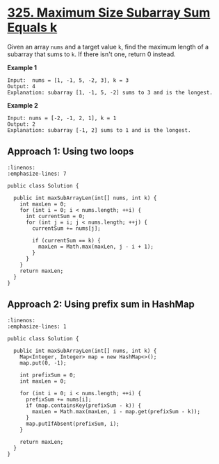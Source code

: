# [325. Maximum Size Subarray Sum Equals k](https://www.lintcode.com/problem/911/)

Given an array `nums` and a target value `k`, find the maximum length of a subarray that sums to `k`. If there isn't one, return 0 instead.

**Example 1**

```
Input:  nums = [1, -1, 5, -2, 3], k = 3
Output: 4
Explanation: subarray [1, -1, 5, -2] sums to 3 and is the longest.
```

**Example 2**

```
Input: nums = [-2, -1, 2, 1], k = 1
Output: 2
Explanation: subarray [-1, 2] sums to 1 and is the longest.
```

## Approach 1: Using two loops

```{code-block} java
:linenos:
:emphasize-lines: 7

public class Solution {

  public int maxSubArrayLen(int[] nums, int k) {
    int maxLen = 0;
    for (int i = 0; i < nums.length; ++i) {
      int currentSum = 0;
      for (int j = i; j < nums.length; ++j) {
        currentSum += nums[j];

        if (currentSum == k) {
          maxLen = Math.max(maxLen, j - i + 1);
        }
      }
    }
    return maxLen;
  }
}
```

## Approach 2: Using prefix sum in HashMap

```{code-block} java
:linenos:
:emphasize-lines: 1

public class Solution {

  public int maxSubArrayLen(int[] nums, int k) {
    Map<Integer, Integer> map = new HashMap<>();
    map.put(0, -1);

    int prefixSum = 0;
    int maxLen = 0;

    for (int i = 0; i < nums.length; ++i) {
      prefixSum += nums[i];
      if (map.containsKey(prefixSum - k)) {
        maxLen = Math.max(maxLen, i - map.get(prefixSum - k));
      }
      map.putIfAbsent(prefixSum, i);
    }

    return maxLen;
  }
}
```
